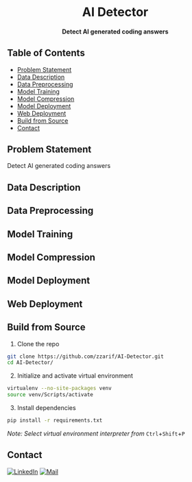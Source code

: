 <h1 align="center">
  <br>
  AI Detector
  <br>
</h1>

<h4 align="center">Detect AI generated coding answers</h4>



## Table of Contents
<ul>
  <li><a href="#problem-statement">Problem Statement</a></li>
  <li><a href="#data-description">Data Description</a></li>
  <li><a href="#data-preprocessing">Data Preprocessing</a></li>
  <li><a href="#model-training">Model Training</a></li>
  <li><a href="#model-compression">Model Compression</a></li>
  <li><a href="#model-deployment">Model Deployment</a></li>
  <li><a href="#web-deployment">Web Deployment</a></li>
  <li><a href="#build-from-source">Build from Source</a></li>
  <li><a href="#contact">Contact</a></li>
</ul>

## Problem Statement

Detect AI generated coding answers

## Data Description

## Data Preprocessing

## Model Training

## Model Compression

## Model Deployment

## Web Deployment

## Build from Source

1. Clone the repo

```bash
git clone https://github.com/zzarif/AI-Detector.git
cd AI-Detector/
```

2. Initialize and activate virtual environment

```bash
virtualenv --no-site-packages venv
source venv/Scripts/activate
```

3. Install dependencies

```bash
pip install -r requirements.txt
```

_Note: Select virtual environment interpreter from_ `Ctrl`+`Shift`+`P`

## Contact

[![LinkedIn](https://img.shields.io/badge/LinkedIn-0077B5?logo=linkedin&logoColor=white)](https://www.linkedin.com/in/zibran-zarif-amio-b82717263/) [![Mail](https://img.shields.io/badge/Gmail-EA4335?logo=gmail&logoColor=fff)](mailto:zibran.zarif.amio@gmail.com)
